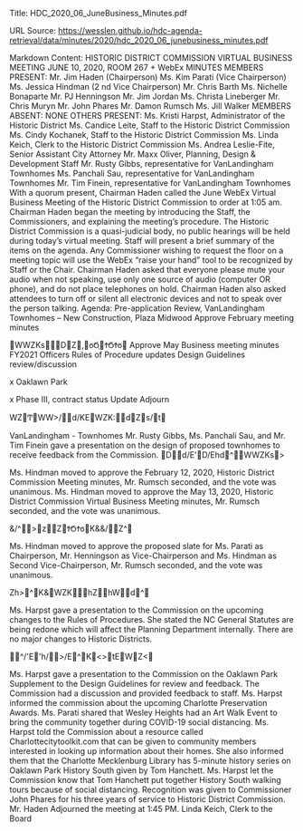 Title: HDC_2020_06_JuneBusiness_Minutes.pdf

URL Source: https://wesslen.github.io/hdc-agenda-retrieval/data/minutes/2020/hdc_2020_06_junebusiness_minutes.pdf

Markdown Content:
HISTORIC DISTRICT COMMISSION VIRTUAL BUSINESS MEETING JUNE 10, 2020, ROOM 267 + WebEx MINUTES MEMBERS PRESENT: Mr. Jim Haden (Chairperson) Ms. Kim Parati (Vice Chairperson) Ms. Jessica Hindman (2 nd Vice Chairperson) Mr. Chris Barth Ms. Nichelle Bonaparte Mr. PJ Henningson Mr. Jim Jordan Ms. Christa Lineberger Mr. Chris Muryn Mr. John Phares Mr. Damon Rumsch Ms. Jill Walker MEMBERS ABSENT: NONE OTHERS PRESENT: Ms. Kristi Harpst, Administrator of the Historic District Ms. Candice Leite, Staff to the Historic District Commission Ms. Cindy Kochanek, Staff to the Historic District Commission Ms. Linda Keich, Clerk to the Historic District Commission Ms. Andrea Leslie-Fite, Senior Assistant City Attorney Mr. Maxx Oliver, Planning, Design & Development Staff Mr. Rusty Gibbs, representative for VanLandingham Townhomes Ms. Panchali Sau, representative for VanLandingham Townhomes Mr. Tim Finein, representative for VanLandingham Townhomes With a quorum present, Chairman Haden called the June WebEx Virtual Business Meeting of the Historic District Commission to order at 1:05 am. Chairman Haden began the meeting by introducing the Staff, the Commissioners, and explaining the meeting’s procedure. The Historic District Commission is a quasi-judicial body, no public hearings will be held during today’s virtual meeting. Staff will present a brief summary of the items on the agenda. Any Commissioner wishing to request the floor on a meeting topic will use the WebEx “raise your hand” tool to be recognized by Staff or the Chair. Chairman Haden asked that everyone please mute your audio when not speaking, use only one source of audio (computer OR phone), and do not place telephones on hold. Chairman Haden also asked attendees to turn off or silent all electronic devices and not to speak over the person talking. Agenda: Pre-application Review, VanLandingham Townhomes – New Construction, Plaza Midwood Approve February meeting minutes 

WWZKsDZ,ϭϬ͕ϮϬϮϭ Approve May Business meeting minutes FY2021 Officers Rules of Procedure updates Design Guidelines review/discussion 

x Oaklawn Park 

x Phase III, contract status Update Adjourn 

WZͲWW>/d/KEWZK:dZs/t 

VanLandingham - Townhomes Mr. Rusty Gibbs, Ms. Panchali Sau, and Mr. Tim Finein gave a presentation on the design of proposed townhomes to receive feedback from the Commission. Dd/E'D/Ehd^WWZKs> 

Ms. Hindman moved to approve the February 12, 2020, Historic District Commission Meeting minutes, Mr. Rumsch seconded, and the vote was unanimous. Ms. Hindman moved to approve the May 13, 2020, Historic District Commission Virtual Business Meeting minutes, Mr. Rumsch seconded, and the vote was unanimous. 

&/^>zZϮϬϮϭK&&/Z^ 

Ms. Hindman moved to approve the proposed slate for Ms. Parati as Chairperson, Mr. Henningson as Vice-Chairperson and Ms. Hindman as Second Vice-Chairperson, Mr. Rumsch seconded, and the vote was unanimous. 

Zh>^K&WZKhZhWd^ 

Ms. Harpst gave a presentation to the Commission on the upcoming changes to the Rules of Procedures. She stated the NC General Statutes are being redone which will affect the Planning Department internally. There are no major changes to Historic Districts. 

^/'E'h/>/E^K<>tEWZ< 

Ms. Harpst gave a presentation to the Commission on the Oaklawn Park Supplement to the Design Guidelines for review and feedback. The Commission had a discussion and provided feedback to staff. Ms. Harpst informed the commission about the upcoming Charlotte Preservation Awards. Ms. Parati shared that Wesley Heights had an Art Walk Event to bring the community together during COVID-19 social distancing. Ms. Harpst told the Commission about a resource called Charlottecitytoolkit.com that can be given to community members interested in looking up information about their homes. She also informed them that the Charlotte Mecklenburg Library has 5-minute history series on Oaklawn Park History South given by Tom Hanchett. Ms. Harpst let the Commission know that Tom Hanchett put together History South walking tours because of social distancing. Recognition was given to Commissioner John Phares for his three years of service to Historic District Commission. Mr. Haden Adjourned the meeting at 1:45 PM. Linda Keich, Clerk to the Board
